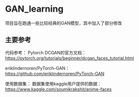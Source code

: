 # GAN_learning
项目旨在跑通一些比较经典的GAN模型，其中加入了部分修改

## 主要参考
代码参考：
Pytorch DCGAN的官方文档：
https://pytorch.org/tutorials/beginner/dcgan_faces_tutorial.html

eriklindernoren/PyTorch-GAN：
https://github.com/eriklindernoren/PyTorch-GAN

使用数据集：
数据集使用kaggle用户提供的数据：
https://www.kaggle.com/soumikrakshit/anime-faces
